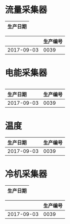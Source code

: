 # 流量采集器

| 生产日期 |
| :--- |


|  | 生产编号 |
| :--- | :--- |
| 2017-09-03 | 0039 |

# 

# 电能采集器



|  |
| :--- |


| 生产日期 | 生产编号 |
| :--- | :--- |
| 2017-09-03 | 0039 |

# 

# 温度

| 生产日期 | 生产编号 |
| :--- | :--- |
| 2017-09-03 | 0039 |

# 冷机采集器

| 生产日期 |
| :--- |


|  | 生产编号 |
| :--- | :--- |
| 2017-09-03 | 0039 |

# 



